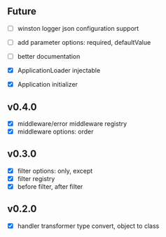 ## Future
- [ ] winston logger json configuration support
- [ ] add parameter options: required, defaultValue 
- [ ] better documentation
- [x] ApplicationLoader injectable
- [x] Application initializer


## v0.4.0
- [x] middleware/error middleware registry
- [x] middleware options: order

## v0.3.0
- [x] filter options: only, except
- [x] filter registry
- [x] before filter, after filter

## v0.2.0
- [x] handler transformer type convert, object to class